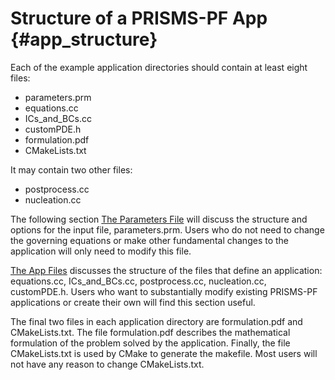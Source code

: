# Structure of a PRISMS-PF App {#app_structure}

Each of the example application directories should contain at least eight files:

- parameters.prm
- equations.cc
- ICs_and_BCs.cc
- customPDE.h
- formulation.pdf
- CMakeLists.txt

It may contain two other files:
- postprocess.cc
- nucleation.cc

The following section [The Parameters File](#input_file) will discuss the structure and options for the input file, parameters.prm. Users who do not need to change the governing equations or make other fundamental changes to the application will only need to modify this file.

[The App Files](#app_files) discusses the structure of the files that define an application: equations.cc, ICs_and_BCs.cc, postprocess.cc, nucleation.cc, customPDE.h. Users who want to substantially modify existing PRISMS-PF applications or create their own will find this section useful.

The final two files in each application directory are formulation.pdf and CMakeLists.txt. The file formulation.pdf describes the mathematical formulation of the problem solved by the application. Finally, the file CMakeLists.txt is used by CMake to generate the makefile. Most users will not have any reason to change CMakeLists.txt.

